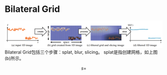 # Bilateral Grid

![image](pic/bilateral_grid_pipeline.png)
Bilateral Grid包括三个步骤：splat, blur, slicing。
splat是指创建网格，如上图(b)所示。

$$s=$$
